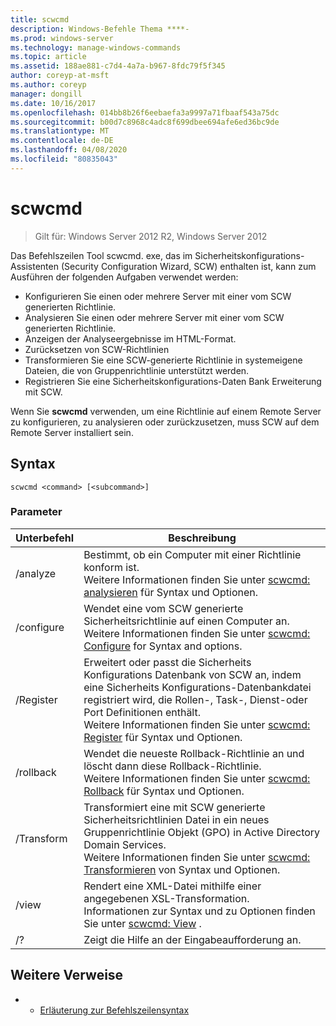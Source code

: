 ```yaml
---
title: scwcmd
description: Windows-Befehle Thema ****-
ms.prod: windows-server
ms.technology: manage-windows-commands
ms.topic: article
ms.assetid: 188ae881-c7d4-4a7a-b967-8fdc79f5f345
author: coreyp-at-msft
ms.author: coreyp
manager: dongill
ms.date: 10/16/2017
ms.openlocfilehash: 014bb8b26f6eebaefa3a9997a71fbaaf543a75dc
ms.sourcegitcommit: b00d7c8968c4adc8f699dbee694afe6ed36bc9de
ms.translationtype: MT
ms.contentlocale: de-DE
ms.lasthandoff: 04/08/2020
ms.locfileid: "80835043"
---
```

# <a name="scwcmd"></a>scwcmd

> Gilt für: Windows Server 2012 R2, Windows Server 2012

Das Befehlszeilen Tool scwcmd. exe, das im Sicherheitskonfigurations-Assistenten (Security Configuration Wizard, SCW) enthalten ist, kann zum Ausführen der folgenden Aufgaben verwendet werden:
-   Konfigurieren Sie einen oder mehrere Server mit einer vom SCW generierten Richtlinie.
-   Analysieren Sie einen oder mehrere Server mit einer vom SCW generierten Richtlinie.
-   Anzeigen der Analyseergebnisse im HTML-Format.
-   Zurücksetzen von SCW-Richtlinien
-   Transformieren Sie eine SCW-generierte Richtlinie in systemeigene Dateien, die von Gruppenrichtlinie unterstützt werden.
-   Registrieren Sie eine Sicherheitskonfigurations-Daten Bank Erweiterung mit SCW.

Wenn Sie **scwcmd** verwenden, um eine Richtlinie auf einem Remote Server zu konfigurieren, zu analysieren oder zurückzusetzen, muss SCW auf dem Remote Server installiert sein.

## <a name="syntax"></a>Syntax

```
scwcmd <command> [<subcommand>]
```

### <a name="parameters"></a>Parameter

|Unterbefehl|Beschreibung|
|----------|-----------|
|/analyze|Bestimmt, ob ein Computer mit einer Richtlinie konform ist.</br>Weitere Informationen finden Sie unter [scwcmd: analysieren](scwcmd-analyze.md) für Syntax und Optionen.|
|/configure|Wendet eine vom SCW generierte Sicherheitsrichtlinie auf einen Computer an.</br>Weitere Informationen finden Sie unter [scwcmd: Configure](scwcmd-configure.md) for Syntax and options.|
|/Register|Erweitert oder passt die Sicherheits Konfigurations Datenbank von SCW an, indem eine Sicherheits Konfigurations-Datenbankdatei registriert wird, die Rollen-, Task-, Dienst-oder Port Definitionen enthält.</br>Weitere Informationen finden Sie unter [scwcmd: Register](scwcmd-register.md) für Syntax und Optionen.|
|/rollback|Wendet die neueste Rollback-Richtlinie an und löscht dann diese Rollback-Richtlinie.</br>Weitere Informationen finden Sie unter [scwcmd: Rollback](scwcmd-rollback.md) für Syntax und Optionen.|
|/Transform|Transformiert eine mit SCW generierte Sicherheitsrichtlinien Datei in ein neues Gruppenrichtlinie Objekt (GPO) in Active Directory Domain Services.</br>Weitere Informationen finden Sie unter [scwcmd: Transformieren](scwcmd-transform.md) von Syntax und Optionen.|
|/view|Rendert eine XML-Datei mithilfe einer angegebenen XSL-Transformation.</br>Informationen zur Syntax und zu Optionen finden Sie unter [scwcmd: View](scwcmd-view.md) .|
|/?|Zeigt die Hilfe an der Eingabeaufforderung an.|

## <a name="additional-references"></a>Weitere Verweise

-   - [Erläuterung zur Befehlszeilensyntax](command-line-syntax-key.md)
